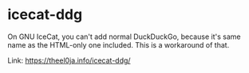 # icecat-ddg

On GNU IceCat, you can't add normal DuckDuckGo, because it's same name as the HTML-only one included. This is a workaround of that.

Link: https://theel0ja.info/icecat-ddg/

